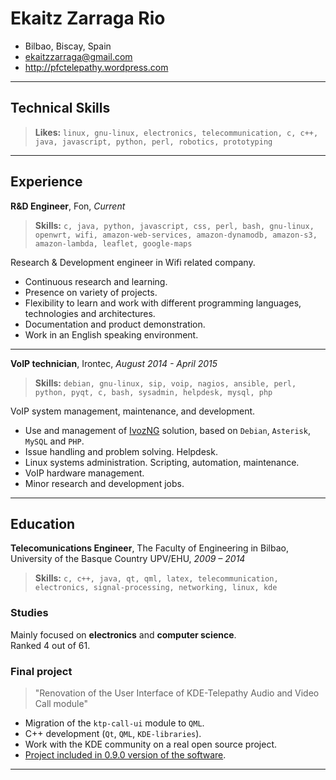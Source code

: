 
# Ekaitz Zarraga Rio
- Bilbao, Biscay, Spain
- ekaitzzarraga@gmail.com
- http://pfctelepathy.wordpress.com



---

## Technical Skills
> **Likes:** `linux, gnu-linux, electronics, telecommunication, c, c++, java,
javascript, python, perl, robotics, prototyping`

---

## Experience

**R&D Engineer**, Fon, *Current*

> **Skills:** `c, java, python, javascript, css, perl, bash, gnu-linux,
openwrt, wifi, amazon-web-services, amazon-dynamodb, amazon-s3, amazon-lambda,
leaflet, google-maps`

Research & Development engineer in Wifi related company.

* Continuous research and learning.
* Presence on variety of projects.
* Flexibility to learn and work with different programming languages,
  technologies and architectures.
* Documentation and product demonstration.
* Work in an English speaking environment.

---

**VoIP technician**, Irontec, *August 2014 - April 2015*

> **Skills:** `debian, gnu-linux, sip, voip, nagios, ansible, perl, python,
 pyqt, c, bash, sysadmin, helpdesk, mysql, php`

VoIP system management, maintenance, and development.

* Use and management of [IvozNG](https://www.irontec.com/voz-ip/ivoz) solution,
  based on `Debian`, `Asterisk`, `MySQL` and `PHP`.
* Issue handling and problem solving. Helpdesk.
* Linux systems administration. Scripting, automation, maintenance.
* VoIP hardware management.
* Minor research and development jobs.

---

## Education

**Telecomunications Engineer**, The Faculty of Engineering in Bilbao,
University of the Basque Country UPV/EHU, *2009 – 2014*

> **Skills:** `c, c++, java, qt, qml, latex, telecommunication, electronics,
 signal-processing, networking, linux, kde`

### Studies

Mainly focused on **electronics** and **computer science**.  
Ranked 4 out of 61.

### Final project

> "Renovation of the User Interface of KDE-Telepathy Audio and Video Call
 module"  

* Migration of the `ktp-call-ui` module to `QML`.
* C++ development (`Qt`, `QML`, `KDE-libraries`).
* Work with the KDE community on a real open source project.
* [Project included in 0.9.0 version of the software](http://blog.davidedmundson.co.uk/blog/ktp_0.9).


---






